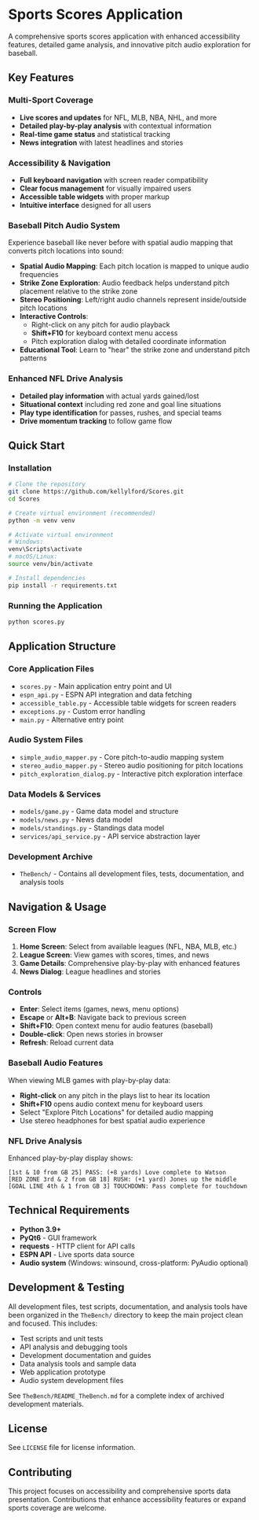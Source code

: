# Sports Scores Application

A comprehensive sports scores application with enhanced accessibility features, detailed game analysis, and innovative pitch audio exploration for baseball.

## Key Features

### Multi-Sport Coverage
- **Live scores and updates** for NFL, MLB, NBA, NHL, and more
- **Detailed play-by-play analysis** with contextual information
- **Real-time game status** and statistical tracking
- **News integration** with latest headlines and stories

### Accessibility & Navigation
- **Full keyboard navigation** with screen reader compatibility
- **Clear focus management** for visually impaired users
- **Accessible table widgets** with proper markup
- **Intuitive interface** designed for all users

### Baseball Pitch Audio System
Experience baseball like never before with spatial audio mapping that converts pitch locations into sound:

- **Spatial Audio Mapping**: Each pitch location is mapped to unique audio frequencies
- **Strike Zone Exploration**: Audio feedback helps understand pitch placement relative to the strike zone
- **Stereo Positioning**: Left/right audio channels represent inside/outside pitch locations
- **Interactive Controls**: 
  - Right-click on any pitch for audio playback
  - **Shift+F10** for keyboard context menu access
  - Pitch exploration dialog with detailed coordinate information
- **Educational Tool**: Learn to "hear" the strike zone and understand pitch patterns

### Enhanced NFL Drive Analysis
- **Detailed play information** with actual yards gained/lost
- **Situational context** including red zone and goal line situations  
- **Play type identification** for passes, rushes, and special teams
- **Drive momentum tracking** to follow game flow

## Quick Start

### Installation
```bash
# Clone the repository
git clone https://github.com/kellylford/Scores.git
cd Scores

# Create virtual environment (recommended)
python -m venv venv

# Activate virtual environment
# Windows:
venv\Scripts\activate
# macOS/Linux:
source venv/bin/activate

# Install dependencies
pip install -r requirements.txt
```

### Running the Application
```bash
python scores.py
```

## Application Structure

### Core Application Files
- `scores.py` - Main application entry point and UI
- `espn_api.py` - ESPN API integration and data fetching
- `accessible_table.py` - Accessible table widgets for screen readers
- `exceptions.py` - Custom error handling
- `main.py` - Alternative entry point

### Audio System Files
- `simple_audio_mapper.py` - Core pitch-to-audio mapping system
- `stereo_audio_mapper.py` - Stereo audio positioning for pitch locations
- `pitch_exploration_dialog.py` - Interactive pitch exploration interface

### Data Models & Services
- `models/game.py` - Game data model and structure
- `models/news.py` - News data model
- `models/standings.py` - Standings data model
- `services/api_service.py` - API service abstraction layer

### Development Archive
- `TheBench/` - Contains all development files, tests, documentation, and analysis tools

## Navigation & Usage

### Screen Flow
1. **Home Screen**: Select from available leagues (NFL, NBA, MLB, etc.)
2. **League Screen**: View games with scores, times, and news
3. **Game Details**: Comprehensive play-by-play with enhanced features
4. **News Dialog**: League headlines and stories

### Controls
- **Enter**: Select items (games, news, menu options)
- **Escape** or **Alt+B**: Navigate back to previous screen
- **Shift+F10**: Open context menu for audio features (baseball)
- **Double-click**: Open news stories in browser
- **Refresh**: Reload current data

### Baseball Audio Features
When viewing MLB games with play-by-play data:
- **Right-click** on any pitch in the plays list to hear its location
- **Shift+F10** opens audio context menu for keyboard users
- Select "Explore Pitch Locations" for detailed audio mapping
- Use stereo headphones for best spatial audio experience

### NFL Drive Analysis
Enhanced play-by-play display shows:
```
[1st & 10 from GB 25] PASS: (+8 yards) Love complete to Watson
[RED ZONE 3rd & 2 from GB 18] RUSH: (+1 yard) Jones up the middle  
[GOAL LINE 4th & 1 from GB 3] TOUCHDOWN: Pass complete for touchdown
```

## Technical Requirements
- **Python 3.9+**
- **PyQt6** - GUI framework
- **requests** - HTTP client for API calls
- **ESPN API** - Live sports data source
- **Audio system** (Windows: winsound, cross-platform: PyAudio optional)

## Development & Testing
All development files, test scripts, documentation, and analysis tools have been organized in the `TheBench/` directory to keep the main project clean and focused. This includes:

- Test scripts and unit tests
- API analysis and debugging tools  
- Development documentation and guides
- Data analysis tools and sample data
- Web application prototype
- Audio system development files

See `TheBench/README_TheBench.md` for a complete index of archived development materials.

## License
See `LICENSE` file for license information.

## Contributing
This project focuses on accessibility and comprehensive sports data presentation. Contributions that enhance accessibility features or expand sports coverage are welcome.

